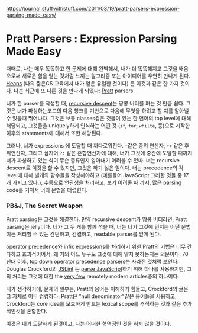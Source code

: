 https://journal.stuffwithstuff.com/2011/03/19/pratt-parsers-expression-parsing-made-easy/



# Pratt Parsers : Expression Parsing Made Easy

때때로, 나는 매우 똑똑하고 한 문제에 대해 완벽해서, 내가 더 똑똑해지고 그것을 배움으로써 새로운 힘을 얻는 것처럼 느끼는 알고리즘 또는 아이디어를 우연히 만나게 된다. [Heaps](http://en.wikipedia.org/wiki/Heap_(data_structure)) (나의 짧은CS 교육에서 내가 얻은 유일한 것이다) 은 이것과 같은 한 가지 것이다. 나는 최근에 또 다른 것을 만나게 되었다: [Pratt](http://en.wikipedia.org/wiki/Vaughan_Pratt) parsers.

너가 한 parser를 작성할 때, [recursive descent](http://en.wikipedia.org/wiki/Recursive_descent)는 땅콩 버터를 펴는 것 만큼 쉽다. 그것은 너가 파싱하는코드의 다음 청크를 기반으로 다음에 무엇을 하려고 할 지를 알아낼 수 있을때 뛰어나다. 그것은 보통 classes같은 것들이 있는 한 언어의 top level에 대해 해당되고, 그것들을 uniquely하게 인식하는 어떤 것 (`if`, `for`, `whilte`, 등)으로 시작한 이후의 statements에 대해서 또한 해당된다.

그러나, 너가 expressions 에 도달할 때 까다로워진다. `+`같은 중위 연산자, `++` 같은 후위연산자, 그리고 심지어 `?:` 같은 혼합연산자에 대해, 너가 그것에 중간에 도달할 때까지 너가 파싱하고 있는 식이 무슨 종류인지 알아내기 어려울 수 있따. 너는 recursive descent로 이것을 할 수 있지만, 그것은 하기 싫은 일이다. 너는 precedence의 각 level에 대해 별개의 함수들을 작성해야하고 (예를들어 JavaScript 그러한 것들 중 17개 가지고 있다.), 수동으로 연관성을 처리하고, 보기 어려울 때 까지, 많은 parsing code를 거쳐서 너의 문법을 더럽힌다.



### PB&J, The Secret Weapon

Pratt parsing은 그것을 해결한다. 만약 recursive descent가 땅콩 버터라면, Pratt parsing은 jelly이다. 너가 그 두 개를 함께 섞을 때, 너는 너가 그것에 던지는 어떤 문법이든 처리할 수 있는 간단하고, 간결하고, readable parser를 얻게 된다.

operator precedence와 infix expressions를 처리하기 위한 Pratt의 기법은 너무 간다하고 효과적이어서, 왜 거의 어느 누구도 그것에 대해 알지 못하는지는 의문이다. 70년대 이후, top down operator precedence parsers는 사라진 것처럼 보인다. Douglas Crockford의 [JSLint](http://www.jslint.com/) 는 [parse JavaScript](http://javascript.crockford.com/tdop/tdop.html)하기 위해 하나를 사용하지만, 그의 처리는 그것에 대한 the [very few](http://effbot.org/zone/simple-top-down-parsing.htm) remotely modern articles중의 하나이다.

내가 생각하기에, 문제의 일부는, Pratt의 용어는 이해하기 힘들고, Crockford의 글은 그 자체로 어두 컴컴하다. Pratt은 "null denominator"같은 용어들을 사용하고, Crockford는 core  idea를 모호하게 만드는 lexical scope를 추적하는 것과 같은 추가 적인것을 혼합한다.

이것은 내가 도달하게 된것이고, 나는 어떠한 혁멱정인 것을 하지 않을 것이다. 

